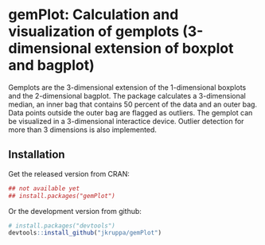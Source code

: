 # gemPlot: Calculation and visualization of gemplots (3-dimensional extension of boxplot and bagplot)

Gemplots are the 3-dimensional extension of the 1-dimensional boxplots and the 2-dimensional bagplot. 
The package calculates a 3-dimensional median, an inner bag that contains 50 percent of the data and an outer bag. 
Data points outside the outer bag are flagged as outliers. The gemplot can be visualized in a 3-dimensional 
interactice device. Outlier detection for more than 3 dimensions is also implemented.

## Installation

Get the released version from CRAN:

```R
## not available yet
## install.packages("gemPlot")
```

Or the development version from github:

```R
# install.packages("devtools")
devtools::install_github("jkruppa/gemPlot")
```
